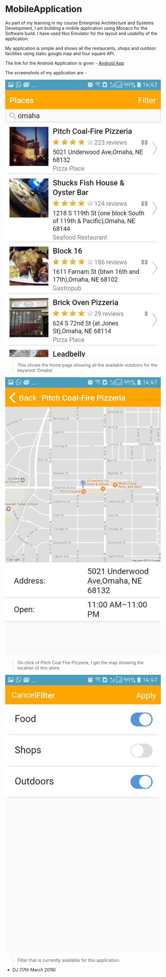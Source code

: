 # MobileApplication

As part of my learning in my course Enterprise Architecture and Systems Development, I am building a mobile application using Monaco for the Software build.
I have used Nox Emulator for the layout and usability of the application.

My application is simple and shows all the restaurants, shops and outdoor facilities using static google map and four square API.

The link for the Android Application is given - [Android App](https://jantz021991.github.io/Rest4Best/)

The screenshots of my application are -

![Image One](./img/Img1.jpg)
> This shows the home page showing all the available outdoors for the keyword 'Omaha'


![Image Two](./img/Img2.jpg)
> On click of Pitch Coal Fire-Pizzeria, I get the map showing the location of this store.


![Image Three](./img/Img3.jpg)
>Filter that is currently available for this application.



- DJ (17th March 2018)
